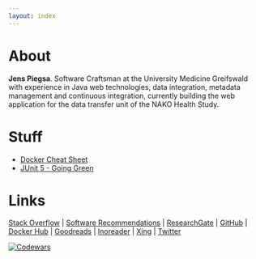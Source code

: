 ```yaml
---
layout: index
---
```


# About

**Jens Piegsa**. Software Craftsman at the University Medicine Greifswald with experience in Java web technologies, data integration, metadata management and continuous integration, currently building the web application for the data transfer unit of the NAKO Health Study.

# Stuff

* [Docker Cheat Sheet](http://docker.jens-piegsa.com/)
* [JUnit 5 - Going Green](http://junit.jens-piegsa.com/)

# Links

[Stack Overflow](http://stackoverflow.com/users/1725096/jens-piegsa) &#124; [Software Recommendations](http://softwarerecs.stackexchange.com/users/138/jens-piegsa) &#124; [ResearchGate](https://www.researchgate.net/profile/Jens_Piegsa) &#124; [GitHub](https://github.com/JensPiegsa/) &#124; [Docker Hub](https://hub.docker.com/u/piegsaj/) &#124; [Goodreads](https://www.goodreads.com/review/list/30411560-jens?shelf=read&view=covers&order=d&sort=date_added) &#124; [Inoreader](https://www.inoreader.com/stream/user/1006120418/tag/Shared) &#124; [Xing](https://www.xing.com/profile/Jens_Piegsa) &#124; [Twitter](https://twitter.com/jenspiegsa)

[![Codewars](https://www.codewars.com/users/JensPiegsa/badges/large)](https://www.codewars.com/users/JensPiegsa/)
